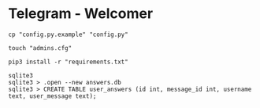 # Telegram - Welcomer

`cp "config.py.example" "config.py"`

`touch "admins.cfg"`

`pip3 install -r "requirements.txt"`

```
sqlite3
sqlite3 > .open --new answers.db
sqlite3 > CREATE TABLE user_answers (id int, message_id int, username text, user_message text);
```
